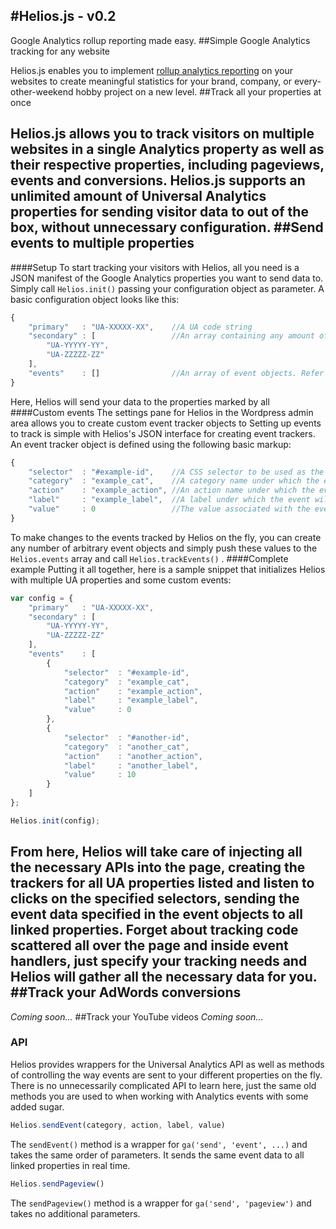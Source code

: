 #Helios.js - v0.2
---
Google Analytics rollup reporting made easy. 
##Simple Google Analytics tracking for any website

Helios.js enables you to implement [rollup analytics reporting](http://www.optimizesmart.com/implementing-rollup-reporting-google-universal-analytics/) on your websites to create meaningful statistics for your brand, company, or every-other-weekend hobby project on a new level.
##Track all your properties at once

Helios.js allows you to track visitors on multiple websites in a single Analytics property as well as their respective properties, including pageviews, events and conversions. Helios.js supports an unlimited amount of Universal Analytics properties for sending visitor data to out of the box, without unnecessary configuration.
##Send events to multiple properties
---
####Setup
To start tracking your visitors with Helios, all you need is a JSON manifest of the Google Analytics properties you want to send data to. Simply call `Helios.init()` passing your configuration object as parameter. A basic configuration object looks like this:
```javascript
{
    "primary"   : "UA-XXXXX-XX",    //A UA code string
    "secondary" : [                 //An array containing any amount of valid UA code strings
        "UA-YYYYY-YY",
        "UA-ZZZZZ-ZZ"
    ],
    "events"    : []                //An array of event objects. Refer to the Custom events section.
}
```
Here, Helios will send your data to the properties marked by all  
####Custom events
The settings pane for Helios in the Wordpress admin area allows you to create custom event tracker objects to
Setting up events to track is simple with Helios's  JSON interface for creating event trackers. An event tracker object is defined using the following basic markup:
```javascript
{
    "selector"  : "#example-id",    //A CSS selector to be used as the event's trigger (string)
    "category"  : "example_cat",    //A category name under which the event will appear in GA (string)
    "action"    : "example_action", //An action name under which the event will appear in GA (string)
    "label"     : "example_label",  //A label under which the event will appear in GA (string)
    "value"     : 0                 //The value associated with the event in GA (int)
}
```
To make changes to the events tracked by Helios on the fly, you can create any number of arbitrary event objects and simply push these values to the `Helios.events` array and call `Helios.trackEvents()` .
####Complete example
Putting it all together, here is a sample snippet that initializes Helios with multiple UA properties and some custom events:
```javascript
var config = {
    "primary"   : "UA-XXXXX-XX",
    "secondary" : [
        "UA-YYYYY-YY",
        "UA-ZZZZZ-ZZ"
    ],
    "events"    : [
        {
            "selector"  : "#example-id",
            "category"  : "example_cat",
            "action"    : "example_action",
            "label"     : "example_label",
            "value"     : 0   
        },
        {
            "selector"  : "#another-id",
            "category"  : "another_cat",
            "action"    : "another_action",
            "label"     : "another_label",
            "value"     : 10   
        }
    ]
};

Helios.init(config);
```
From here, Helios will take care of injecting all the necessary APIs into the page, creating the trackers for all UA properties listed and listen to clicks on the specified selectors, sending the event data specified in the event objects to all linked properties. Forget about tracking code scattered all over the page and inside event handlers, just specify your tracking needs and Helios will gather all the necessary data for you.
##Track your AdWords conversions
---
*Coming soon...*
##Track your YouTube videos
*Coming soon...*
### API
Helios provides wrappers for the Universal Analytics API as well as methods of controlling the way events are sent to your different properties on the fly. There is no unnecessarily complicated API to learn here, just the same old methods you are used to when working with Analytics events with some added sugar.
```javascript
Helios.sendEvent(category, action, label, value)
```
The `sendEvent()` method is a wrapper for `ga('send', 'event', ...)` and takes the same order of parameters. It sends the same event data to all linked properties in real time.
```javascript
Helios.sendPageview()
```
The `sendPageview()` method is a wrapper for `ga('send', 'pageview')` and takes no additional parameters.